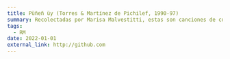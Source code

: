 ```yaml
---
title: Püñeñ üy (Torres & Martínez de Pichilef, 1990-97)
summary: Recolectadas por Marisa Malvestitti, estas son canciones de cuna cantadas por mujeres mapuche de dos zonas de *Puelmapu*.  
tags:
  - RM
date: 2022-01-01
external_link: http://github.com
---
```


